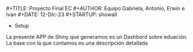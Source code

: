
#+TITLE: Proyecto Final EC
#+AUTHOR: Equipo Gabriela, Antonio, Erwin e Ivan
#+DATE: 12-DIc-23
#+STARTUP: showall
* Setup

La presente APP de Shiny que generamos es un Dashbord sobre eduación. La base con la que contamos es una descripción detallada 
